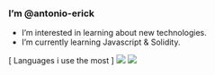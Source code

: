 ### I’m @antonio-erick
- I’m interested in learning about new technologies.
- I’m currently learning Javascript & Solidity.


[ Languages i use the most ]
![](https://github.com/antonio-erick/github-stats/blob/master/generated/overview.svg)
![](https://github.com/antonio-erick/github-stats/blob/master/generated/languages.svg)
